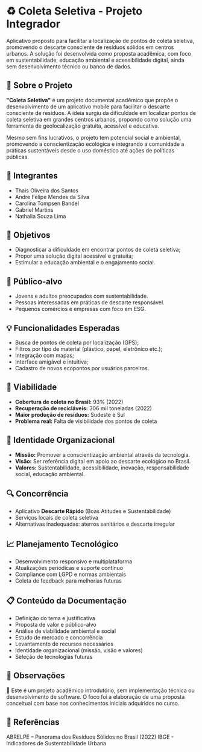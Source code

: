 # ♻️ Coleta Seletiva - Projeto Integrador

Aplicativo proposto para facilitar a localização de pontos de coleta seletiva, promovendo o descarte consciente de resíduos sólidos em centros urbanos. A solução foi desenvolvida como proposta acadêmica, com foco em sustentabilidade, educação ambiental e acessibilidade digital, ainda sem desenvolvimento técnico ou banco de dados.

## 🌱 Sobre o Projeto

**"Coleta Seletiva"** é um projeto documental acadêmico que propõe o desenvolvimento de um aplicativo mobile para facilitar o descarte consciente de resíduos. A ideia surgiu da dificuldade em localizar pontos de coleta seletiva em grandes centros urbanos, propondo como solução uma ferramenta de geolocalização gratuita, acessível e educativa.

Mesmo sem fins lucrativos, o projeto tem potencial social e ambiental, promovendo a conscientização ecológica e integrando a comunidade a práticas sustentáveis desde o uso doméstico até ações de políticas públicas.

## 👥 Integrantes

- Thais Oliveira dos Santos 
- Andre Felipe Mendes da Silva
- Carolina Tompsen Bandel
- Gabriel Martins
- Nathalia Souza Lima


## 🎯 Objetivos

- Diagnosticar a dificuldade em encontrar pontos de coleta seletiva;
- Propor uma solução digital acessível e gratuita;
- Estimular a educação ambiental e o engajamento social.

## 👥 Público-alvo

- Jovens e adultos preocupados com sustentabilidade.
- Pessoas interessadas em práticas de descarte responsável.
- Pequenos comércios e empresas com foco em ESG.

## 💡 Funcionalidades Esperadas

- Busca de pontos de coleta por localização (GPS);
- Filtros por tipo de material (plástico, papel, eletrônico etc.);
- Integração com mapas;
- Interface amigável e intuitiva;
- Cadastro de novos ecopontos por usuários parceiros.

## 🧪 Viabilidade

- **Cobertura de coleta no Brasil:** 93% (2022)
- **Recuperação de recicláveis:** 306 mil toneladas (2022)
- **Maior produção de resíduos:** Sudeste e Sul
- **Problema real:** Falta de visibilidade dos pontos de coleta

## 🧭 Identidade Organizacional

- **Missão:** Promover a conscientização ambiental através da tecnologia.
- **Visão:** Ser referência digital em apoio ao descarte ecológico no Brasil.
- **Valores:** Sustentabilidade, acessibilidade, inovação, responsabilidade social, educação ambiental.

## 🔍 Concorrência

- Aplicativo **Descarte Rápido** (Boas Atitudes e Sustentabilidade)
- Serviços locais de coleta seletiva
- Alternativas inadequadas: aterros sanitários e descarte irregular

## 📈 Planejamento Tecnológico

- Desenvolvimento responsivo e multiplataforma
- Atualizações periódicas e suporte contínuo
- Compliance com LGPD e normas ambientais
- Coleta de feedback para melhorias futuras

## 📋 Conteúdo da Documentação

- Definição do tema e justificativa
- Proposta de valor e público-alvo
- Análise de viabilidade ambiental e social
- Estudo de mercado e concorrência
- Levantamento de recursos necessários
- Identidade organizacional (missão, visão e valores)
- Seleção de tecnologias futuras

## 📌 Observações
📎 Este é um projeto acadêmico introdutório, sem implementação técnica ou desenvolvimento de software. O foco foi a elaboração de uma proposta conceitual com base nos conhecimentos iniciais adquiridos no curso.

## 📘 Referências
ABRELPE – Panorama dos Resíduos Sólidos no Brasil (2022)
IBGE - Indicadores de Sustentabilidade Urbana
